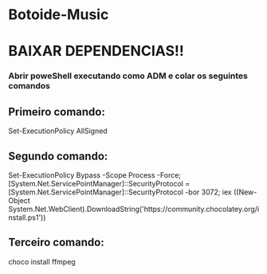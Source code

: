 # Botoide-Music

<h1>BAIXAR DEPENDENCIAS!!</h1>
<h3>Abrir poweShell executando como ADM e colar os seguintes comandos</h3>

<h2>Primeiro comando:</h2>
Set-ExecutionPolicy AllSigned

<h2>Segundo comando:</h2>
Set-ExecutionPolicy Bypass -Scope Process -Force; [System.Net.ServicePointManager]::SecurityProtocol = [System.Net.ServicePointManager]::SecurityProtocol -bor 3072; iex ((New-Object System.Net.WebClient).DownloadString('https://community.chocolatey.org/install.ps1'))

<h2>Terceiro comando:</h2>
choco install ffmpeg
